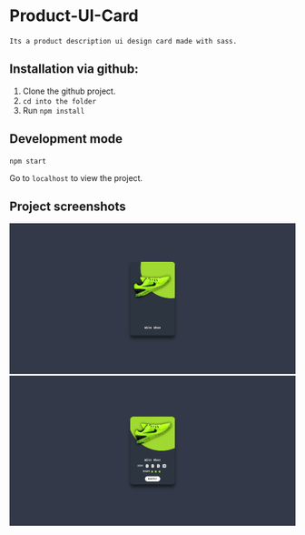 # Product-UI-Card

```
Its a product description ui design card made with sass.

```

## Installation via github:

1. Clone the github project.
2. `cd into the folder`
3. Run `npm install`

## Development mode

```
npm start
```

Go to `localhost` to view the project.

## Project screenshots

![Project-screenshots](img/scr1.png)
![Project-screenshots](img/scr2.png)
